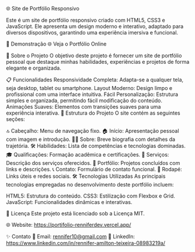 🌐 Site de Portfólio Responsivo

Este é um site de portfólio responsivo criado com HTML5, CSS3 e JavaScript. Ele apresenta um design moderno e interativo, adaptado para diversos dispositivos, garantindo uma experiência imersiva e funcional.

🚀 Demonstração
🌐 Veja o Portfólio Online

📑 Sobre o Projeto
O objetivo deste projeto é fornecer um site de portfólio pessoal que destaque minhas habilidades, experiências e projetos de forma elegante e organizada. 

📋 Funcionalidades
Responsividade Completa: Adapta-se a qualquer tela, seja desktop, tablet ou smartphone.
Layout Moderno: Design limpo e profissional com uma interface intuitiva.
Fácil Personalização: Estrutura simples e organizada, permitindo fácil modificação do conteúdo.
Animações Suaves: Elementos com transições suaves para uma experiência interativa.
📁 Estrutura do Projeto
O site contém as seguintes seções:

🔝 Cabeçalho: Menu de navegação fixo.
🏠 Início: Apresentação pessoal com imagem e introdução.
👨‍💻 Sobre: Breve biografia com detalhes da trajetória.
🛠️ Habilidades: Lista de competências e tecnologias dominadas.
🎓 Qualificações: Formação acadêmica e certificações.
💼 Serviços: Descrição dos serviços oferecidos.
📁 Portfólio: Projetos concluídos com links e descrições.
📞 Contato: Formulário de contato funcional.
🔗 Rodapé: Links úteis e redes sociais.
🛠️ Tecnologias Utilizadas
As principais tecnologias empregadas no desenvolvimento deste portfólio incluem:

HTML5: Estrutura do conteúdo.
CSS3: Estilização com Flexbox e Grid.
JavaScript: Funcionalidades dinâmicas e interativas.

📝 Licença
Este projeto está licenciado sob a Licença MIT.

🌐 Website: https://portifolio-renniferdev.vercel.app/

✨ Contato
📧 Email: rennifer10@gmail.com
🔗 LinkedIn: https://www.linkedin.com/in/rennifer-amilton-teixeira-08983219a/
